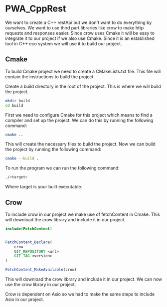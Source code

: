 # PWA_CppRest

We want to create a C++ restApi but we don't want to do everything by ourselves. We want to use third part libraries like crow to make http requests and responses easier. Since crow uses Cmake it will be easy to integrate it to our project if we also use Cmake. Since it is an established tool in C++ eco system we will use it to build our project.


## Cmake

To build Cmake project we need to create a CMakeLists.txt file. This file will contain the instructions to build the project.

Create a build directory in the root of the project. This is where we will build the project.

```bash
mkdir build
cd build
```

First we need to configure Cmake for this project which means to find a compiler and set up the project. We can do this by running the following command:

```bash
cmake ..
```

This will create the necessary files to build the project. Now we can build the project by running the following command:

```bash
cmake --build .
```

To run the program we can run the following command:

```bash
./<target>
```

Where target is your built executable.

## Crow
To include crow in our project we make use of fetchContent in Cmake. This will download the crow library and include it in our project.

```cmake
include(FetchContent)


FetchContent_Declare(
    crow
    GIT_REPOSITORY <url>
    GIT_TAG <version>
)

FetchContent_MakeAvailable(crow)
```

This will download the crow library and include it in our project. We can now use the crow library in our project.

Crow is dependent on Asio so we had to make the same steps to include Asio in our project.